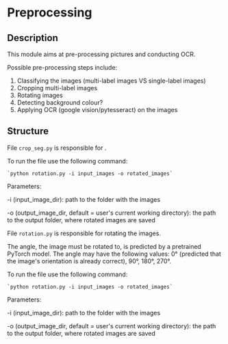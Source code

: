 # Preprocessing

## Description

This module aims at pre-processing pictures and conducting OCR.

Possible pre-processing steps include:

1. Classifying the images (multi-label images VS single-label images)
2. Cropping  multi-label images 
3. Rotating images
4. Detecting background colour?
5. Applying OCR (google vision/pytesseract) on the images



## Structure


File `crop_seg.py` is responsible for .



To run the file use the following command:

    `python rotation.py -i input_images -o rotated_images`
 
 Parameters:
 
 -i (input_image_dir): path to the folder with the images
 
 -o (output_image_dir, default = user's current working directory):
  the path to the output folder, where rotated images are saved
  
  

File `rotation.py` is responsible for rotating the images.

The angle, the image must be rotated to, is predicted by a pretrained PyTorch model. 
The angle may have the following values: 0° (predicted that the image's orientation is already correct),
90°, 180°, 270°. 

To run the file use the following command:

    `python rotation.py -i input_images -o rotated_images`
 
 Parameters:
 
 -i (input_image_dir): path to the folder with the images
 
 -o (output_image_dir, default = user's current working directory):
  the path to the output folder, where rotated images are saved
  
 